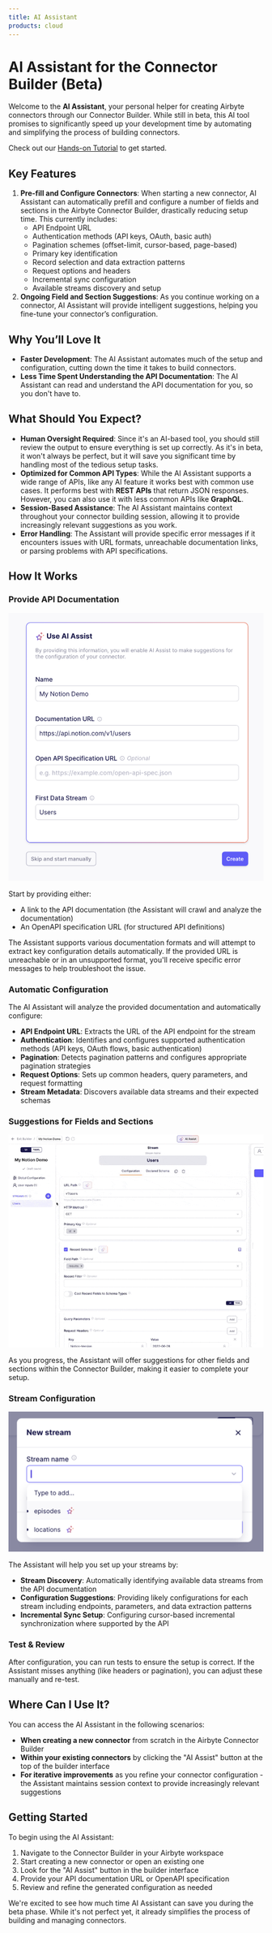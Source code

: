 ```yaml
---
title: AI Assistant
products: cloud
---
```


# AI Assistant for the Connector Builder (Beta)

Welcome to the **AI Assistant**, your personal helper for creating Airbyte connectors through our Connector Builder. While still in beta, this AI tool promises to significantly speed up your development time by automating and simplifying the process of building connectors.

Check out our [Hands-on Tutorial](https://airbyte.com/blog/hands-on-with-the-new-ai-assistant) to get started.

## Key Features

1. **Pre-fill and Configure Connectors**: When starting a new connector, AI Assistant can automatically prefill and configure a number of fields and sections in the Airbyte Connector Builder, drastically reducing setup time. This currently includes:
    - API Endpoint URL
    - Authentication methods (API keys, OAuth, basic auth)
    - Pagination schemes (offset-limit, cursor-based, page-based)
    - Primary key identification
    - Record selection and data extraction patterns
    - Request options and headers
    - Incremental sync configuration
    - Available streams discovery and setup
2. **Ongoing Field and Section Suggestions**: As you continue working on a connector, AI Assistant will provide intelligent suggestions, helping you fine-tune your connector’s configuration.

## Why You’ll Love It

- **Faster Development**: The AI Assistant automates much of the setup and configuration, cutting down the time it takes to build connectors.
- **Less Time Spent Understanding the API Documentation**: The AI Assistant can read and understand the API documentation for you, so you don't have to.

## What Should You Expect?

- **Human Oversight Required**: Since it's an AI-based tool, you should still review the output to ensure everything is set up correctly. As it's in beta, it won't always be perfect, but it will save you significant time by handling most of the tedious setup tasks.
- **Optimized for Common API Types**: While the AI Assistant supports a wide range of APIs, like any AI feature it works best with common use cases. It performs best with **REST APIs** that return JSON responses. However, you can also use it with less common APIs like **GraphQL**.
- **Session-Based Assistance**: The AI Assistant maintains context throughout your connector building session, allowing it to provide increasingly relevant suggestions as you work.
- **Error Handling**: The Assistant will provide specific error messages if it encounters issues with URL formats, unreachable documentation links, or parsing problems with API specifications.

## How It Works

### Provide API Documentation

![Connector Creation Assistant](./assets/ai-assist/generate-connector-config.png)

Start by providing either:
- A link to the API documentation (the Assistant will crawl and analyze the documentation)
- An OpenAPI specification URL (for structured API definitions)

The Assistant supports various documentation formats and will attempt to extract key configuration details automatically. If the provided URL is unreachable or in an unsupported format, you'll receive specific error messages to help troubleshoot the issue.

### Automatic Configuration

The AI Assistant will analyze the provided documentation and automatically configure:
- **API Endpoint URL**: Extracts the URL of the API endpoint for the stream
- **Authentication**: Identifies and configures supported authentication methods (API keys, OAuth flows, basic authentication)
- **Pagination**: Detects pagination patterns and configures appropriate pagination strategies
- **Request Options**: Sets up common headers, query parameters, and request formatting
- **Stream Metadata**: Discovers available data streams and their expected schemas

### Suggestions for Fields and Sections

![Stream Result](./assets/ai-assist/stream-result.gif)

As you progress, the Assistant will offer suggestions for other fields and sections within the Connector Builder, making it easier to complete your setup.

### Stream Configuration

![Stream Configuration](./assets/ai-assist/stream-list.png)

The Assistant will help you set up your streams by:
- **Stream Discovery**: Automatically identifying available data streams from the API documentation
- **Configuration Suggestions**: Providing likely configurations for each stream including endpoints, parameters, and data extraction patterns
- **Incremental Sync Setup**: Configuring cursor-based incremental synchronization where supported by the API

### Test & Review

After configuration, you can run tests to ensure the setup is correct. If the Assistant misses anything (like headers or pagination), you can adjust these manually and re-test.

## Where Can I Use It?

You can access the AI Assistant in the following scenarios:
- **When creating a new connector** from scratch in the Airbyte Connector Builder
- **Within your existing connectors** by clicking the "AI Assist" button at the top of the builder interface
- **For iterative improvements** as you refine your connector configuration - the Assistant maintains session context to provide increasingly relevant suggestions

## Getting Started

To begin using the AI Assistant:
1. Navigate to the Connector Builder in your Airbyte workspace
2. Start creating a new connector or open an existing one
3. Look for the "AI Assist" button in the builder interface
4. Provide your API documentation URL or OpenAPI specification
5. Review and refine the generated configuration as needed

We're excited to see how much time AI Assistant can save you during the beta phase. While it's not perfect yet, it already simplifies the process of building and managing connectors.
